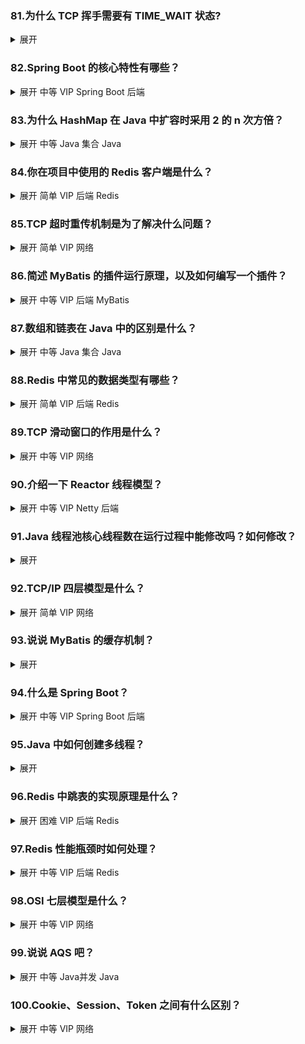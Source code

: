 ### 81.为什么 TCP 挥手需要有 TIME_WAIT 状态?
<details>
<summary>展开</summary>

- 可靠性：TIME_WAIT 出现在主动关闭方，等待 2×MSL 的目的是若对端最后一个 `FIN` 的确认 `ACK` 丢失，可以在对端重传 `FIN` 时再次发送 `ACK`，确保四次挥手可靠结束。
- 安全性（避免旧报文干扰）：等待 2×MSL 能让网络中属于该连接四元组的“旧的/重复”分段全部过期，避免同一四元组被新连接复用时收到幽灵数据导致数据错乱。
- 对象：只有主动关闭连接的一侧进入 TIME_WAIT。
- 时长：2×MSL（实现通常设置为 1～4 分钟）。TIME_WAIT 激增会消耗端口/内核资源，可通过长连接/连接复用、增大临时端口范围、合理服务端并发设计等缓解（不应简单绕过该语义）。

</details>

### 82.Spring Boot 的核心特性有哪些？
<details>
<summary>展开 <span class="badge badge--info">中等</span> <span class="badge badge--primary">VIP</span> <span class="badge badge--secondary">Spring Boot</span> <span class="badge badge--secondary">后端</span></summary>

- 自动配置（AutoConfiguration）：基于类路径与条件注解按需装配常用组件，减少样板配置。
- Starters：按功能划分的起步依赖，开箱即用（如 `spring-boot-starter-web`、`data-redis`）。
- 嵌入式容器：内置 Tomcat/Jetty/Undertow，Jar 即可运行，便于部署与容器化。
- 外部化配置：统一的 `application.yml`/`properties`，`@ConfigurationProperties`，`Profile` 多环境支持。
- 约定优于配置：合理默认值提升开发效率，可逐步显式化配置。
- 开发者体验：Spring Initializr 脚手架，良好测试支持（`@SpringBootTest`）。

</details>

### 83.为什么 HashMap 在 Java 中扩容时采用 2 的 n 次方倍？
<details>
<summary>展开 <span class="badge badge--info">中等</span> <span class="badge badge--secondary">Java 集合</span> <span class="badge badge--secondary">Java</span></summary>

- 高效寻址，算索引下标的时候用与位运算：容量为 2 的幂，索引可用 `(n - 1) & hash`，避免昂贵的取模运算，与位运算配合能更好地利用哈希高位，降低冲突概率（JDK 8 混淆高位至低位）。
- 高效再分布：扩容到 `newCap = oldCap << 1` 时，节点要么保持原索引，要么移动到 `oldIndex + oldCap`，无需重新计算完整哈希，迁移成本低。

- 决策规则：看新增位（`hash & oldCap`）。等于 0 → 保持 `oldIndex`；不等于 0 → 移动到 `oldIndex + oldCap`。
- 公式：`oldIndex = hash & (oldCap - 1)`；`newIndex = ((hash & oldCap) == 0) ? oldIndex : oldIndex + oldCap`。

```java
int oldIndex = hash & (oldCap - 1);
int newIndex = (hash & oldCap) == 0 ? oldIndex : oldIndex + oldCap;
```

</details>

### 84.你在项目中使用的 Redis 客户端是什么？
<details>
<summary>展开 <span class="badge badge--info">简单</span> <span class="badge badge--primary">VIP</span> <span class="badge badge--secondary">后端</span> <span class="badge badge--secondary">Redis</span></summary>

- 用默认的Lettuce

- Java 生态常见选择：
  - Lettuce：Netty 驱动，基于异步/响应式，线程安全，Spring Data Redis 默认推荐。
  - Jedis：历史较久，直观易用；早期连接非线程安全，需使用连接池。
  - Redisson：提供分布式对象与高级特性（锁、限流、队列、延时队列、执行器等）。
- 选型建议：
  - 常规 KV/缓存：优先 Lettuce（性能/线程模型优）。
  - 需要高级分布式原语：考虑 Redisson。

</details>

### 85.TCP 超时重传机制是为了解决什么问题？
<details>
<summary>展开 <span class="badge badge--info">简单</span> <span class="badge badge--primary">VIP</span> <span class="badge badge--secondary">网络</span></summary>

- 目的：确保TCP的可靠性
- 发送方每发送一个报文段，都会启动一个计时器，然后等待ACK，如果计时器超时，则重传报文段
- 过程
  - 发送数据并启动计时器：发送方每发送一个包含数据的TCP报文段，都会为其启动一个独立的重传计时器。
  - 等待确认：发送方等待接收方返回对该报文段的确认（ACK）。
  - 超时处理：
    - 成功接收ACK：如果在计时器超时之前收到了有效的ACK，则取消该计时器，数据传输成功。
    - 计时器超时：如果在规定时间内未能收到ACK，则认为数据包丢失。发送方会重新发送该数据包，并重新设置一个更长的超时时间（通常是上一次的两倍，即“指数退避”策略），然后再次等待确认。
  - 多次重传失败：如果多次重传仍然失败，发送方会认为网络连接存在严重问题，最终可能会放弃连接。

</details>

### 86.简述 MyBatis 的插件运行原理，以及如何编写一个插件？
<details>
<summary>展开 <span class="badge badge--info">中等</span> <span class="badge badge--primary">VIP</span> <span class="badge badge--secondary">后端</span> <span class="badge badge--secondary">MyBatis</span></summary>

- 原理：基于动态代理与责任链，对核心组件方法进行拦截。可拦截的组件包括 `Executor`、`StatementHandler`、`ParameterHandler`、`ResultSetHandler`。
- 编写步骤：
  1) 实现 `org.apache.ibatis.plugin.Interceptor`，通过 `@Intercepts`/`@Signature` 指定拦截点。
  2) 在 `intercept` 中编写前置/后置/环绕逻辑，必要时修改参数或结果。
  3) 在 `plugin` 中返回 `Plugin.wrap(target, this)`，形成插件链。
  4) 在 `mybatis-config.xml` 或 Spring 配置中注册插件。
- 示例：

```java
@Intercepts({
  @Signature(type = Executor.class, method = "query",
             args = {MappedStatement.class, Object.class, RowBounds.class, ResultHandler.class}),
  @Signature(type = Executor.class, method = "update",
             args = {MappedStatement.class, Object.class})
})
public class MetricInterceptor implements Interceptor {
  @Override
  public Object intercept(Invocation invocation) throws Throwable {
    long start = System.nanoTime();
    try { return invocation.proceed(); }
    finally { long costMicros = (System.nanoTime() - start) / 1000; /* 记录耗时 */ }
  }
  @Override
  public Object plugin(Object target) { return Plugin.wrap(target, this); }
  @Override
  public void setProperties(Properties properties) { }
}
```

</details>

### 87.数组和链表在 Java 中的区别是什么？
<details>
<summary>展开 <span class="badge badge--info">中等</span> <span class="badge badge--secondary">Java 集合</span> <span class="badge badge--secondary">Java</span></summary>

- 存储结构：数组连续内存，链表离散节点（额外指针/对象头开销）。
- 访问性能：数组随机访问 O(1)；链表按序 O(n)。
- 插入/删除：数组中间插入/删除需搬移 O(n)；链表结点插入/删除 O(1)（已得前驱）。
- 缓存友好性：数组局部性好，链表差。
- 典型实现：`ArrayList` 基于数组，`LinkedList` 为双向链表。
- 使用建议：读多随机访问选数组；频繁中间插入/删除且能定位前驱选链表。

</details>

### 88.Redis 中常见的数据类型有哪些？
<details>
<summary>展开 <span class="badge badge--info">简单</span> <span class="badge badge--primary">VIP</span> <span class="badge badge--secondary">后端</span> <span class="badge badge--secondary">Redis</span></summary>

- String、Hash、List、Set、Sorted Set（ZSet）
- Bitmap、Bitfield、HyperLogLog、Geo、Stream
- 说明：Pub/Sub 是消息机制；ZSet 底层常用跳表+字典，小集合使用压缩结构优化内存。

</details>

### 89.TCP 滑动窗口的作用是什么？
<details>
<summary>展开 <span class="badge badge--info">中等</span> <span class="badge badge--primary">VIP</span> <span class="badge badge--secondary">网络</span></summary>

- 目的：进行端到端的流量控制与有界的“飞行数据”管理，提高链路利用率。
- 机制：接收方通告接收窗口（rwnd），发送方维护发送窗口；仅窗口内数据可连续发送并按累计 ACK 确认。
- 与拥塞控制：实际发送上限取 `min(rwnd, cwnd)`；窗口滑动随 ACK 前移。
- 效果：消除停等式低效，匹配带宽时延积（BDP）以接近最大吞吐。

</details>

### 90.介绍一下 Reactor 线程模型？
<details>
<summary>展开 <span class="badge badge--info">中等</span> <span class="badge badge--primary">VIP</span> <span class="badge badge--secondary">Netty</span> <span class="badge badge--secondary">后端</span></summary>

- 单 Reactor 单线程：一个线程完成事件多路复用、接受连接、读写与业务处理，简单但扩展性差。
- 单 Reactor 多线程：Reactor 负责 accept 与事件分发，工作线程池处理业务逻辑，提高并发度。
- 多 Reactor 多线程（主从）：主 Reactor 专职 accept，多个从 Reactor 负责读写与分发到工作线程池，常见于高并发框架。
- Netty 对应：`bossGroup`（accept）+ `workerGroup`（I/O 读写与处理），基于 epoll/kqueue/select 的事件驱动。

</details>

### 91.Java 线程池核心线程数在运行过程中能修改吗？如何修改？
<details>
<summary>展开</summary>

能改。通过 `ThreadPoolExecutor` 动态调整：

```java
ThreadPoolExecutor executor = (ThreadPoolExecutor) Executors.newFixedThreadPool(10);
executor.setCorePoolSize(20);
executor.setMaximumPoolSize(100);
executor.allowCoreThreadTimeOut(true); // 可选：允许核心线程超时回收
```

在 Spring 中可用 `ThreadPoolTaskExecutor` 在启动前配置；运行期需获取底层 `ThreadPoolExecutor` 再调整。

</details>

### 92.TCP/IP 四层模型是什么？
<details>
<summary>展开 <span class="badge badge--info">简单</span> <span class="badge badge--primary">VIP</span> <span class="badge badge--secondary">网络</span></summary>

- 链路层（Link）：以太网、PPP、ARP 等
- 网际层（Internet）：IP、ICMP、IGMP、NAT 等
- 传输层（Transport）：TCP、UDP
- 应用层（Application）：HTTP、DNS、FTP、SMTP、SSH 等

</details>

### 93.说说 MyBatis 的缓存机制？
<details>
<summary>展开</summary>

感觉不重要，读 - 缓存 - xxx

</details>

### 94.什么是 Spring Boot？
<details>
<summary>展开 <span class="badge badge--info">中等</span> <span class="badge badge--primary">VIP</span> <span class="badge badge--secondary">Spring Boot</span> <span class="badge badge--secondary">后端</span></summary>

- 对 Spring 进行“约定优于配置”的封装，提供自动配置、起步依赖、嵌入式容器与外部化配置，显著降低样板代码与环境搭建成本。
- 支持可观测性与生产特性（Actuator、健康检查、指标、日志），便于云原生与容器化部署。
- 与传统 Spring 对比：无需繁琐 XML/JavaConfig 手动装配，专注业务开发。

</details>

### 95.Java 中如何创建多线程？
<details>
<summary>展开</summary>

- 继承 `Thread`：重写 `run()`，`new Thread().start()`。
- 实现 `Runnable`：`new Thread(new Runnable(){...}).start()` 或 lambda。
- 实现 `Callable<V>`：配合 `FutureTask` 或 `ExecutorService.submit` 获取返回值与异常。
- 线程池：`ExecutorService`（`newFixedThreadPool`、`newCachedThreadPool`、`ThreadPoolExecutor` 自定义）。
- 异步工具：`CompletableFuture` 组合式异步编程，`ForkJoinPool` 分治任务。

</details>

### 96.Redis 中跳表的实现原理是什么？
<details>
<summary>展开 <span class="badge badge--danger">困难</span> <span class="badge badge--primary">VIP</span> <span class="badge badge--secondary">后端</span> <span class="badge badge--secondary">Redis</span></summary>

- 跳表是多层有序链表，通过随机层高实现对数期望复杂度的查找/插入/删除（平均 O(log n)）。
- 节点包含多个前进指针，查找自顶层向下逐层推进，最终在最低层定位目标。
- ZSet 底层通常由“字典（member->score）+ 跳表（按 score 有序）”组成；小集合使用压缩结构以节省内存。
- 插入时通过随机函数生成层高（常用 p=0.25），维护跨度用于排名/区间查询；支持按分值与按字典序范围查询。

</details>

### 97.Redis 性能瓶颈时如何处理？
<details>
<summary>展开 <span class="badge badge--info">中等</span> <span class="badge badge--primary">VIP</span> <span class="badge badge--secondary">后端</span> <span class="badge badge--secondary">Redis</span></summary>

- 模型与数据：避免大 Key/大 Value，拆分热 Key，控制集合过大；使用合适数据结构与过期策略。
- I/O 与协议：Pipeline 批处理、合理批量大小；减少频繁往返；用 Lua 保证原子性并减少网络开销。
- 持久化与内存：合适的 RDB/AOF 策略，规避高峰期 fork；关注内存碎片率与 eviction 策略；合理 `maxmemory`。
- 并发与线程：Redis 6+ 支持 I/O 线程；避免阻塞型命令；控制慢查询，监控 `slowlog`。
- 架构层面：读写分离、主从复制、哨兵高可用、Cluster 分片水平扩展；客户端连接池与重试熔断。
- 系统调优：网络参数（`tcp_backlog`、`somaxconn`）、`net.core`、`vm.overcommit_memory` 等。

</details>

### 98.OSI 七层模型是什么？
<details>
<summary>展开 <span class="badge badge--info">中等</span> <span class="badge badge--primary">VIP</span> <span class="badge badge--secondary">网络</span></summary>

- 物理层、数据链路层、网络层、传输层、会话层、表示层、应用层。
- 常见映射：互联网实践多用 TCP/IP 四层；会话/表示常并入应用层实现。

</details>

### 99.说说 AQS 吧？
<details>
<summary>展开 <span class="badge badge--info">中等</span> <span class="badge badge--secondary">Java并发</span> <span class="badge badge--secondary">Java</span></summary>

- `AbstractQueuedSynchronizer`：基于状态值 `state` 与 CLH 同步队列，提供独占/共享两种获取/释放语义。
- 关键方法：`tryAcquire/tryRelease`（独占），`tryAcquireShared/tryReleaseShared`（共享），配合 CAS + `LockSupport.park/unpark` 挂起/唤醒线程。
- 公平/非公平策略：决定获取顺序是否严格 FIFO。
- 基于 AQS 的组件：`ReentrantLock`、`Semaphore`、`CountDownLatch`、`ReentrantReadWriteLock`、`FutureTask` 等。

</details>

### 100.Cookie、Session、Token 之间有什么区别？
<details>
<summary>展开 <span class="badge badge--info">中等</span> <span class="badge badge--primary">VIP</span> <span class="badge badge--secondary">网络</span></summary>

- 存储位置：
  - Cookie：浏览器本地（可 `HttpOnly`、`Secure`、`SameSite`）。
  - Session：服务端存储会话状态（客户端通常持有 `SessionID` Cookie）。
  - Token：一般存于客户端（Header/Storage/Cookie），服务端可无状态校验（如 JWT）。
- 状态性与伸缩：
  - Session 需要共享或粘性会话；Token 天生适合无状态与横向扩展。
- 安全性：
  - 防 CSRF：优先使用 `SameSite` 或在 Header 传递 Token；结合 CSRF Token 双重校验。
  - 防 XSS：Cookie 加 `HttpOnly`；Token 泄露需及时失效（黑名单/短有效期/刷新机制）。
- 适用场景：
  - 传统站点：Session + Cookie 简单直接。
  - 多端与微服务：JWT/OAuth2 的 Token 更合适（便于网关与下游服务校验）。

</details>